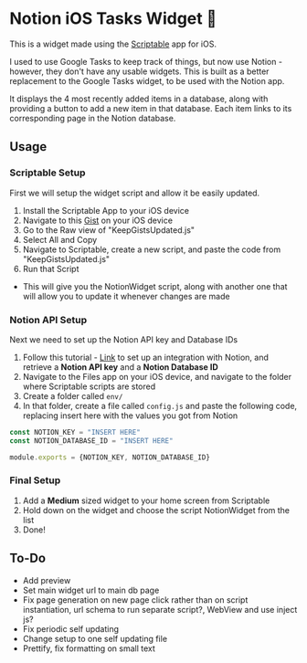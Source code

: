 # Notion iOS Tasks Widget :blue_book:

This is a widget made using the [Scriptable](https://scriptable.app/) app for iOS.

I used to use Google Tasks to keep track of things, but now use Notion - however, they don't have any usable widgets. This is built as a better replacement to the Google Tasks widget, to be used with the Notion app.

It displays the 4 most recently added items in a database, along with providing a button to add a new item in that database. Each item links to its corresponding page in the Notion database.

## Usage

### Scriptable Setup

First we will setup the widget script and allow it be easily updated.

1. Install the Scriptable App to your iOS device
2. Navigate to this [Gist](https://gist.github.com/johnmiddleton12/c15ecdc2826d105c04f93aa05facc136) on your iOS device
3. Go to the Raw view of "KeepGistsUpdated.js"
4. Select All and Copy
5. Navigate to Scriptable, create a new script, and paste the code from "KeepGistsUpdated.js"
6. Run that Script
- This will give you the NotionWidget script, along with another one that will allow you to update it whenever changes are made
### Notion API Setup
Next we need to set up the Notion API key and Database IDs

1. Follow this tutorial - [Link](https://developers.notion.com/docs/create-a-notion-integration) to set up an integration with Notion, and retrieve a **Notion API key** and a **Notion Database ID**
2. Navigate to the Files app on your iOS device, and navigate to the folder where Scriptable scripts are stored
3. Create a folder called `env/`
4. In that folder, create a file called `config.js` and paste the following code, replacing insert here with the values you got from Notion
```javascript
const NOTION_KEY = "INSERT HERE"
const NOTION_DATABASE_ID = "INSERT HERE"

module.exports = {NOTION_KEY, NOTION_DATABASE_ID}
```
### Final Setup

1. Add a **Medium** sized widget to your home screen from Scriptable
2. Hold down on the widget and choose the script NotionWidget from the list
3. Done!

## To-Do

- Add preview 
- Set main widget url to main db page
- Fix page generation on new page click rather than on script instantiation, url schema to run separate script?, WebView and use inject js?
- Fix periodic self updating
- Change setup to one self updating file
- Prettify, fix formatting on small text
